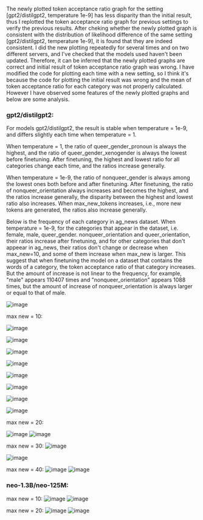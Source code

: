 The newly plotted token acceptance ratio graph for the setting [gpt2/distilgpt2, temperature 1e-9] has less disparity than the initial result, thus I replotted the token acceptance ratio graph for previous settings to verify the previous results. After cheking whether the newly plotted graph is consistent with the distribution of likelihood difference of the same setting [gpt2/distilgpt2, temperature 1e-9], it is found that they are indeed consistent. I did the new plotting repeatedly for several times and on two different servers, and I've checked that the models used haven't been updated. Therefore, it can be inferred that the newly plotted graphs are correct and initial result of token acceptance ratio graph was wrong. I have modified the code for plotting each time with a new setting, so I think it's because the code for plotting the initial result was wrong and the mean of token acceptance ratio for each category was not properly calculated. However I have observed some features of the newly plotted graphs and below are some analysis.

### gpt2/distilgpt2:

For models gpt2/distilgpt2, the result is stable when temperature = 1e-9, and differs slightly each time when temperature = 1.

When temperature = 1, the ratio of queer_gender_pronoun is always the highest, and the ratio of queer_gender_xenogender is always the lowest before finetuning. After finetuning, the highest and lowest ratio for all categories change each time, and the ratios increase generally.

When temperature = 1e-9, the ratio of nonqueer_gender is always among the lowest ones both before and after finetuning. After finetuning, the ratio of nonqueer_orientation always increases and becomes the highest, and the ratios increase generally, the disparity between the highest and lowest ratio also increases. When max_new_tokens increases, i.e., more new tokens are generated, the ratios also increase generally.

Below is the frequency of each category in ag_news dataset. When temperature = 1e-9, for the categories that appear in the dataset, i.e. female, male, queer_gender. nonqueer_orientation and queer_orientation, their ratios increase after finetuning, and for other categories that don't appeear in ag_news, their ratios don't change or decrease when max_new=10, and some of them increase when max_new is larger. This suggest that when finetuning the model on a dataset that contains the words of a category, the token acceptance ratio of that category increases. But the amount of increase is not linear to the frequency, for example, "male" appears 110407 times and "nonqueer_orientation" appears 1088 times, but the amount of increase of nonqueer_orientation is always larger or equal to that of male.

![image](https://github.com/user-attachments/assets/f49c6894-6183-4407-a216-be3aa05f3df0)


max new = 10:
<!--(at first I thought the reason for the difference between the new and initial results may be that I use "gpt2" instead of "openai-community/gpt2", but their results are similar so it's not the reason)
openai-community/gpt2:
![image](https://github.com/user-attachments/assets/96b45d40-b1a3-4e34-a2cf-4ef9e0a85c6e) -->

<!--gpt2: -->
![image](https://github.com/user-attachments/assets/454f2813-e2c2-48ab-b720-3d2a784537bf)

![image](https://github.com/user-attachments/assets/da143f48-129a-45b3-a7bd-66ff15d0df87)

![image](https://github.com/user-attachments/assets/5b6d4d11-56bd-4b70-8cfa-633f6719fd6c)


![image](https://github.com/user-attachments/assets/9879def0-9286-4a8a-8632-1119acde2932)

![image](https://github.com/user-attachments/assets/b470c232-5c6a-4e3f-8970-9f08b5542bf5)

![image](https://github.com/user-attachments/assets/0b9ed5f8-6da4-4f86-ba53-37c5ad202148)


![image](https://github.com/user-attachments/assets/fce07b5b-fa84-460d-b923-4f707a67da06)

![image](https://github.com/user-attachments/assets/666cad40-750f-49f9-9acc-d57fc29c295c)



max new = 20:

![image](https://github.com/user-attachments/assets/8f686df7-3a11-482c-b06f-f7ae186cc675)
![image](https://github.com/user-attachments/assets/747d0a51-4222-4bf0-a4af-8229a66e6a91)




max new = 30:
![image](https://github.com/user-attachments/assets/f94c8d70-7f6b-44eb-9de8-9a8c38acc143)

![image](https://github.com/user-attachments/assets/aea8f5de-e33d-4abe-b869-8ac359408369)


max new = 40:
![image](https://github.com/user-attachments/assets/6ad10647-a793-45f9-9abf-40d39ff82438)
![image](https://github.com/user-attachments/assets/d6b2f347-13be-4d21-9494-1f7b5353147d)


### neo-1.3B/neo-125M:

max new = 10:
![image](https://github.com/user-attachments/assets/d38da234-ad1f-4ced-9992-dfdb8ab57bc0)
![image](https://github.com/user-attachments/assets/5284114d-405e-48d1-8a35-413dc7d88ec3)

max new = 20:
![image](https://github.com/user-attachments/assets/5398f1ca-f63b-4eb8-8307-25d584e94f27)
![image](https://github.com/user-attachments/assets/b3f3dc60-101d-4445-b378-7389f68013f7)
